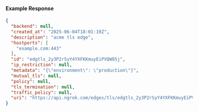<!-- Code generated for API Clients. DO NOT EDIT. -->

#### Example Response

```json
{
  "backend": null,
  "created_at": "2025-06-04T18:01:19Z",
  "description": "acme tls edge",
  "hostports": [
    "example.com:443"
  ],
  "id": "edgtls_2y3P2rSyY4YXFKKmuyEiPVQW85j",
  "ip_restriction": null,
  "metadata": "{\"environment\": \"production\"}",
  "mutual_tls": null,
  "policy": null,
  "tls_termination": null,
  "traffic_policy": null,
  "uri": "https://api.ngrok.com/edges/tls/edgtls_2y3P2rSyY4YXFKKmuyEiPVQW85j"
}
```
